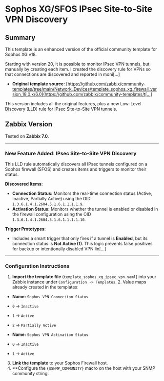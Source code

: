 # Sophos XG/SFOS IPsec Site-to-Site VPN Discovery

## Summary

This template is an enhanced version of the official community template for Sophos XG v18.

Starting with version 20, it is possible to monitor IPsec VPN tunnels, but manually by creating each item. I created the discovery rule for VPNs so that connections are discovered and reported in moni[...]  

* **Original template source:** [https://github.com/zabbix/community-templates/tree/main/Network_Devices/template_sophos_xg_firewall_version_18.0.x/6.0](https://github.com/zabbix/community-templates/t[...]  

This version includes all the original features, plus a new Low-Level Discovery (LLD) rule for IPsec Site-to-Site VPN tunnels.

## Zabbix Version

Tested on **Zabbix 7.0**.

---

### New Feature Added: IPsec Site-to-Site VPN Discovery

This LLD rule automatically discovers all IPsec tunnels configured on a Sophos firewall (SFOS) and creates items and triggers to monitor their status.

**Discovered Items:**
* **Connection Status:** Monitors the real-time connection status (Active, Inactive, Partially Active) using the OID `1.3.6.1.4.1.2604.5.1.6.1.1.1.1.9`.
* **Activation Status:** Monitors whether the tunnel is enabled or disabled in the firewall configuration using the OID `1.3.6.1.4.1.2604.5.1.6.1.1.1.1.10`.

**Trigger Prototypes:**
* Includes a smart trigger that only fires if a tunnel is **Enabled**, but its connection status is **Not Active (1)**. This logic prevents false positives for backup or intentionally disabled VPN lin[...]  

---

### Configuration Instructions

1. **Import the template file** (`template_sophos_xg_ipsec_vpn.yaml`) into your Zabbix instance under `Configuration -> Templates`. 2. Value maps already created in the templates:

* **Name:** `Sophos VPN Connection Status`
* `0` -> `Inactive`
* `1` -> `Active`
* `2` -> `Partially Active`

* **Name:** `Sophos VPN Activation Status`
* `0` -> `Inactive`
* `1` -> `Active`

3. **Link the template** to your Sophos Firewall host.
4. **Configure the `{$SNMP_COMMUNITY}` macro on the host with your SNMP community string.